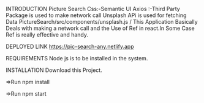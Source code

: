 INTRODUCTION
Picture Search
Css:-Semantic UI
Axios :-Third Party Package is used to make network call
Unsplash APi is used for fetching Data PictureSearch/src/components/unsplash.js /
This Application Basically Deals with making a network call and the Use of Ref in react.In Some Case Ref is really effective and handy.

DEPLOYED LINK
https://pic-search-any.netlify.app

REQUIREMENTS
Node js is to be installed in the system.

INSTALLATION
Download this Project.

=>Run npm install

=>Run npm start

